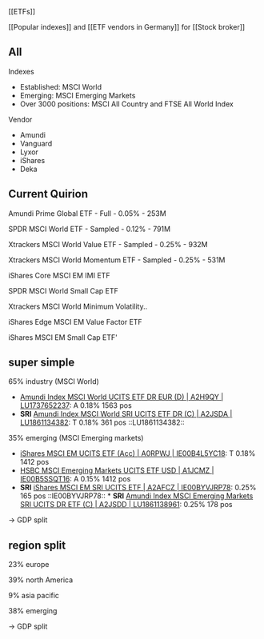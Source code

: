 [[ETFs]]

[[Popular indexes]] and [[ETF vendors in Germany]] for [[Stock broker]]

## All

Indexes
* Established: MSCI World
* Emerging: MSCI Emerging Markets
* Over 3000 positions: MSCI All Country and FTSE All World Index

Vendor
* Amundi
* Vanguard
* Lyxor
* iShares
* Deka

## Current Quirion

Amundi Prime Global ETF - Full - 0.05% - 253M

SPDR MSCI World ETF - Sampled - 0.12% - 791M

Xtrackers MSCI World Value ETF - Sampled - 0.25% - 932M

Xtrackers MSCI World Momentum ETF - Sampled - 0.25% - 531M

iShares Core MSCI EM IMI ETF

SPDR MSCI World Small Cap ETF

Xtrackers MSCI World Minimum Volatility..

iShares Edge MSCI EM Value Factor ETF

iShares MSCI EM Small Cap ETF'

## super simple

65% industry (MSCI World)
* [Amundi Index MSCI World UCITS ETF DR EUR (D) | A2H9QY | LU1737652237](https://www.justetf.com/de/etf-profile.html?groupField=none&sortField=ter&sortOrder=asc&index=MSCI%2BWorld&spc=5&from=search&isin=LU1737652237): A 0.18% 1563 pos
* **SRI** [Amundi Index MSCI World SRI UCITS ETF DR (C) | A2JSDA | LU1861134382](https://www.justetf.com/de/etf-profile.html?query=MSCI++World++SRI&groupField=none&spc=5&replicationType=replicationType-full&sortField=ter&sortOrder=asc&from=search&isin=LU1861134382): T 0.18% 361 pos ::LU1861134382::

35% emerging (MSCI Emerging markets)
* [iShares MSCI EM UCITS ETF (Acc) | A0RPWJ | IE00B4L5YC18](https://www.justetf.com/de/etf-profile.html?groupField=none&spc=5&distributionPolicy=distributionPolicy-accumulating&index=MSCI%2BEmerging%2BMarkets&sortField=ter&sortOrder=asc&from=search&isin=IE00B4L5YC18#overview): T 0.18% 1412 pos
* [HSBC MSCI Emerging Markets UCITS ETF USD | A1JCMZ | IE00B5SSQT16](https://www.justetf.com/de/etf-profile.html?groupField=none&index=MSCI%2BEmerging%2BMarkets&spc=5&sortField=ter&sortOrder=asc&from=search&isin=IE00B5SSQT16): A 0.15% 1412 pos
* **SRI** [iShares MSCI EM SRI UCITS ETF | A2AFCZ | IE00BYVJRP78](https://www.justetf.com/de/etf-profile.html?query=msci++emerging++sri&groupField=none&sortField=ter&sortOrder=asc&spc=5&from=search&isin=IE00BYVJRP78#sparplan): 0.25% 165 pos ::IE00BYVJRP78:: * **SRI** [Amundi Index MSCI Emerging Markets SRI UCITS DR ETF (C) | A2JSDD | LU1861138961](https://www.justetf.com/de/etf-profile.html?query=msci++emerging++sri&groupField=none&sortField=ter&sortOrder=asc&spc=5&from=search&isin=LU1861138961#sparplan): 0.25% 178 pos

\-> GDP split

## region split

23% europe

39% north America

9% asia pacific

38% emerging

\-> GDP split



